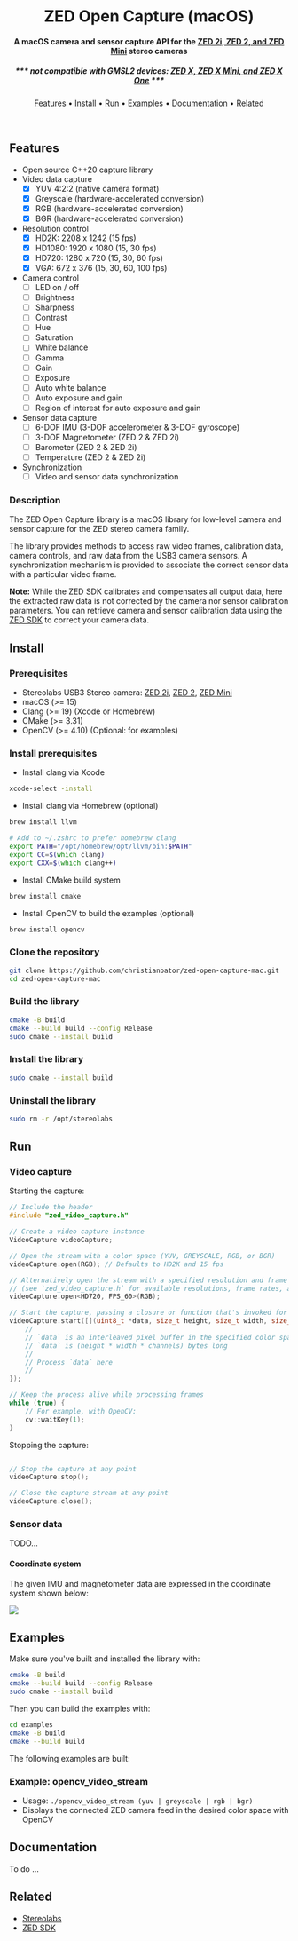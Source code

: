 <h1 align="center">
  ZED Open Capture (macOS)
</h1>

<h4 align="center">A macOS camera and sensor capture API for the <a href="https://www.stereolabs.com/products/zed-2">ZED 2i, ZED 2, and ZED Mini</a> stereo cameras</h4>
<h5 align="center">*** not compatible with GMSL2 devices: <a href="https://www.stereolabs.com/products/zed-x">ZED X, ZED X Mini, and ZED X One</a> ***</h5>

<p align="center">
  <a href="#features">Features</a> •
  <a href="#install">Install</a> •
  <a href="#run">Run</a> • 
  <a href="#examples">Examples</a> •
  <a href="#documentation">Documentation</a> •
  <a href="#related">Related</a>
</p>
<br>

## Features

- Open source C++20 capture library
- Video data capture
    - [x] YUV 4:2:2 (native camera format)
    - [x] Greyscale (hardware-accelerated conversion)
    - [x] RGB (hardware-accelerated conversion)
    - [x] BGR (hardware-accelerated conversion)
- Resolution control
    - [x] HD2K: 2208 x 1242 (15 fps)
    - [x] HD1080: 1920 x 1080 (15, 30 fps)
    - [x] HD720: 1280 x 720 (15, 30, 60 fps)
    - [x] VGA: 672 x 376 (15, 30, 60, 100 fps)
- Camera control
    - [ ] LED on / off
    - [ ] Brightness
    - [ ] Sharpness
    - [ ] Contrast
    - [ ] Hue
    - [ ] Saturation
    - [ ] White balance
    - [ ] Gamma
    - [ ] Gain
    - [ ] Exposure
    - [ ] Auto white balance
    - [ ] Auto exposure and gain
    - [ ] Region of interest for auto exposure and gain
- Sensor data capture
    - [ ] 6-DOF IMU (3-DOF accelerometer & 3-DOF gyroscope)
    - [ ] 3-DOF Magnetometer (ZED 2 & ZED 2i)
    - [ ] Barometer (ZED 2 & ZED 2i)
    - [ ] Temperature (ZED 2 & ZED 2i)
- Synchronization
    - [ ] Video and sensor data synchronization

### Description

The ZED Open Capture library is a macOS library for low-level camera and sensor capture for the ZED stereo camera family.

The library provides methods to access raw video frames, calibration data, camera controls, and raw data from the USB3 camera sensors. A synchronization mechanism is provided to associate the correct sensor data with a particular video frame.

**Note:** While the ZED SDK calibrates and compensates all output data, here the extracted raw data is not corrected by the camera nor sensor calibration parameters. You can retrieve camera and sensor calibration data using the [ZED SDK](https://www.stereolabs.com/docs/video/camera-calibration/) to correct your camera data.

## Install

### Prerequisites

 * Stereolabs USB3 Stereo camera: [ZED 2i](https://www.stereolabs.com/zed-2i/), [ZED 2](https://www.stereolabs.com/zed-2/), [ZED Mini](https://www.stereolabs.com/zed-mini/)
 * macOS (>= 15)
 * Clang (>= 19) (Xcode or Homebrew)
 * CMake (>= 3.31)
 * OpenCV (>= 4.10) (Optional: for examples) 

### Install prerequisites

- Install clang via Xcode
```zsh
xcode-select -install
```

- Install clang via Homebrew (optional)
```zsh
brew install llvm

# Add to ~/.zshrc to prefer homebrew clang
export PATH="/opt/homebrew/opt/llvm/bin:$PATH"
export CC=$(which clang)
export CXX=$(which clang++)
```

- Install CMake build system
```zsh
brew install cmake
```

- Install OpenCV to build the examples (optional)
```zsh
brew install opencv
```

### Clone the repository

```zsh
git clone https://github.com/christianbator/zed-open-capture-mac.git
cd zed-open-capture-mac
```

### Build the library

```zsh
cmake -B build
cmake --build build --config Release
sudo cmake --install build
```

### Install the library

```zsh
sudo cmake --install build
```

### Uninstall the library

```zsh
sudo rm -r /opt/stereolabs
```

## Run

### Video capture

Starting the capture:
```C++
// Include the header
#include "zed_video_capture.h"

// Create a video capture instance
VideoCapture videoCapture;

// Open the stream with a color space (YUV, GREYSCALE, RGB, or BGR)
videoCapture.open(RGB); // Defaults to HD2K and 15 fps

// Alternatively open the stream with a specified resolution and frame rate
// (see `zed_video_capture.h` for available resolutions, frame rates, and color spaces)
videoCapture.open<HD720, FPS_60>(RGB);

// Start the capture, passing a closure or function that's invoked for each frame
videoCapture.start([](uint8_t *data, size_t height, size_t width, size_t channels) {
    //
    // `data` is an interleaved pixel buffer in the specified color space
    // `data` is (height * width * channels) bytes long
    //  
    // Process `data` here
    //
});

// Keep the process alive while processing frames
while (true) {
    // For example, with OpenCV:
    cv::waitKey(1);
}
```

Stopping the capture:
```c++

// Stop the capture at any point
videoCapture.stop();

// Close the capture stream at any point
videoCapture.close();
```

### Sensor data

TODO...

#### Coordinate system

The given IMU and magnetometer data are expressed in the coordinate system shown below:

![](./images/imu-axis.jpg)

## Examples

Make sure you've built and installed the library with:

```zsh
cmake -B build
cmake --build build --config Release
sudo cmake --install build
```

Then you can build the examples with:

```zsh
cd examples
cmake -B build
cmake --build build
```

The following examples are built:

### Example: opencv_video_stream

- Usage: `./opencv_video_stream (yuv | greyscale | rgb | bgr)`
- Displays the connected ZED camera feed in the desired color space with OpenCV

## Documentation

To do ...

## Related

- [Stereolabs](https://www.stereolabs.com)
- [ZED SDK](https://www.stereolabs.com/developers/)
